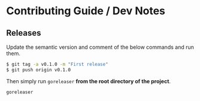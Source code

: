 # Contributing Guide / Dev Notes

## Releases

Update the semantic version and comment of the below commands and run them.

```bash
$ git tag -a v0.1.0 -m "First release"
$ git push origin v0.1.0
```

Then simply run `goreleaser` **from the root directory of the project**. 

```
goreleaser
```
